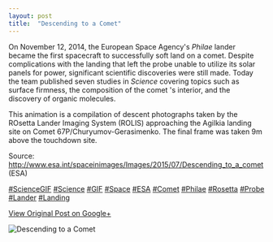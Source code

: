 ```yaml
---
layout: post
title:  "Descending to a Comet"
---
```


On November 12, 2014, the European Space Agency's _Philae_ lander became the
first spacecraft to successfully soft land on a comet. Despite complications
with the landing that left the probe unable to utilize its solar panels for
power, significant scientific discoveries were still made. Today the team
published seven studies in _Science_ covering topics such as surface firmness,
the composition of the comet 's interior, and the discovery of organic
molecules.  
  
This animation is a compilation of descent photographs taken by the ROsetta
Lander Imaging System (ROLIS) approaching the Agilkia landing site on Comet
67P/Churyumov-Gerasimenko. The final frame was taken 9m above the touchdown
site.  
  
Source:
<http://www.esa.int/spaceinimages/Images/2015/07/Descending_to_a_comet> (ESA)  
  
[#ScienceGIF](https://plus.google.com/s/%23ScienceGIF/posts)
[#Science](https://plus.google.com/s/%23Science/posts)
[#GIF](https://plus.google.com/s/%23GIF/posts)
[#Space](https://plus.google.com/s/%23Space/posts)
[#ESA](https://plus.google.com/s/%23ESA/posts)
[#Comet](https://plus.google.com/s/%23Comet/posts)
[#Philae](https://plus.google.com/s/%23Philae/posts)
[#Rosetta](https://plus.google.com/s/%23Rosetta/posts)
[#Probe](https://plus.google.com/s/%23Probe/posts)
[#Lander](https://plus.google.com/s/%23Lander/posts)
[#Landing](https://plus.google.com/s/%23Landing/posts)

[View Original Post on Google+](https://plus.google.com/+ColinSullender/posts/U4Njxkh6k2L)

![Descending to a Comet](/assets/img/2015-07-30-Descending-to-a-Comet.gif)
